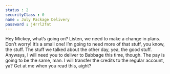 ```yaml
---
status : 2
securityClass : 0
name : July Package Delivery
password : j4rrl2fnt
---
```


Hey Mickey, what’s going on?
Listen, we need to make a change in plans. Don’t worry! It’s a small one!
I’m going to need more of that stuff, you know, the stuff. The stuff we talked about the other day, yea, the good stuff.
Anyways, I will need you to deliver to Babbage this time, though. The pay is going to be the same, man. I will transfer the credits to the regular account, ya?
Get at me when you read this, aight?

